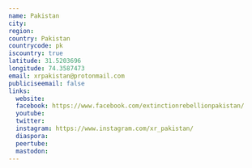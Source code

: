 ```yaml
---
name: Pakistan
city:
region:
country: Pakistan
countrycode: pk
iscountry: true
latitude: 31.5203696
longitude: 74.3587473
email: xrpakistan@protonmail.com
publiciseemail: false
links:
  website:
  facebook: https://www.facebook.com/extinctionrebellionpakistan/
  youtube:
  twitter:
  instagram: https://www.instagram.com/xr_pakistan/
  diaspora:
  peertube:
  mastodon:
---
```

